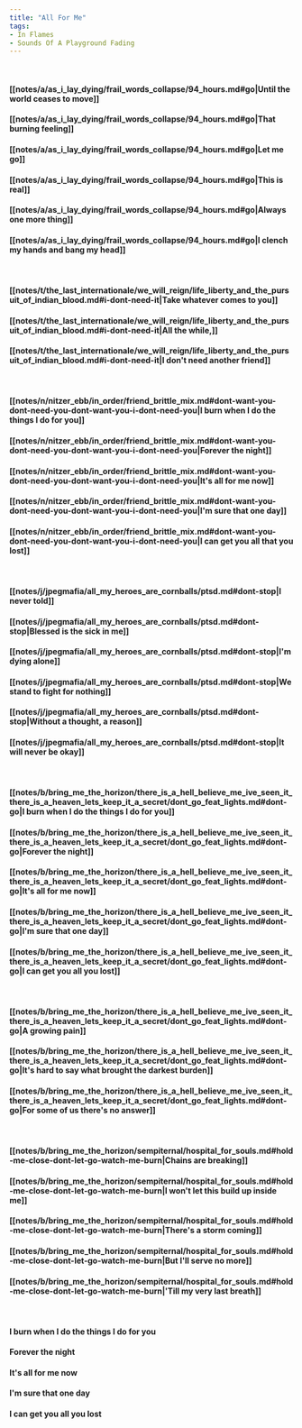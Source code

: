 ```yaml
---
title: "All For Me"
tags:
- In Flames
- Sounds Of A Playground Fading
---
```

&nbsp;
#### [[notes/a/as_i_lay_dying/frail_words_collapse/94_hours.md#go|Until the world ceases to move]]
#### [[notes/a/as_i_lay_dying/frail_words_collapse/94_hours.md#go|That burning feeling]]
#### [[notes/a/as_i_lay_dying/frail_words_collapse/94_hours.md#go|Let me go]]
#### [[notes/a/as_i_lay_dying/frail_words_collapse/94_hours.md#go|This is real]]
#### [[notes/a/as_i_lay_dying/frail_words_collapse/94_hours.md#go|Always one more thing]]
#### [[notes/a/as_i_lay_dying/frail_words_collapse/94_hours.md#go|I clench my hands and bang my head]]
&nbsp;
#### [[notes/t/the_last_internationale/we_will_reign/life_liberty_and_the_pursuit_of_indian_blood.md#i-dont-need-it|Take whatever comes to you]]
#### [[notes/t/the_last_internationale/we_will_reign/life_liberty_and_the_pursuit_of_indian_blood.md#i-dont-need-it|All the while,]]
#### [[notes/t/the_last_internationale/we_will_reign/life_liberty_and_the_pursuit_of_indian_blood.md#i-dont-need-it|I don't need another friend]]
&nbsp;
#### [[notes/n/nitzer_ebb/in_order/friend_brittle_mix.md#dont-want-you-dont-need-you-dont-want-you-i-dont-need-you|I burn when I do the things I do for you]]
#### [[notes/n/nitzer_ebb/in_order/friend_brittle_mix.md#dont-want-you-dont-need-you-dont-want-you-i-dont-need-you|Forever the night]]
#### [[notes/n/nitzer_ebb/in_order/friend_brittle_mix.md#dont-want-you-dont-need-you-dont-want-you-i-dont-need-you|It's all for me now]]
#### [[notes/n/nitzer_ebb/in_order/friend_brittle_mix.md#dont-want-you-dont-need-you-dont-want-you-i-dont-need-you|I'm sure that one day]]
#### [[notes/n/nitzer_ebb/in_order/friend_brittle_mix.md#dont-want-you-dont-need-you-dont-want-you-i-dont-need-you|I can get you all that you lost]]
&nbsp;
#### [[notes/j/jpegmafia/all_my_heroes_are_cornballs/ptsd.md#dont-stop|I never told]]
#### [[notes/j/jpegmafia/all_my_heroes_are_cornballs/ptsd.md#dont-stop|Blessed is the sick in me]]
#### [[notes/j/jpegmafia/all_my_heroes_are_cornballs/ptsd.md#dont-stop|I'm dying alone]]
#### [[notes/j/jpegmafia/all_my_heroes_are_cornballs/ptsd.md#dont-stop|We stand to fight for nothing]]
#### [[notes/j/jpegmafia/all_my_heroes_are_cornballs/ptsd.md#dont-stop|Without a thought, a reason]]
#### [[notes/j/jpegmafia/all_my_heroes_are_cornballs/ptsd.md#dont-stop|It will never be okay]]
&nbsp;
#### [[notes/b/bring_me_the_horizon/there_is_a_hell_believe_me_ive_seen_it_there_is_a_heaven_lets_keep_it_a_secret/dont_go_feat_lights.md#dont-go|I burn when I do the things I do for you]]
#### [[notes/b/bring_me_the_horizon/there_is_a_hell_believe_me_ive_seen_it_there_is_a_heaven_lets_keep_it_a_secret/dont_go_feat_lights.md#dont-go|Forever the night]]
#### [[notes/b/bring_me_the_horizon/there_is_a_hell_believe_me_ive_seen_it_there_is_a_heaven_lets_keep_it_a_secret/dont_go_feat_lights.md#dont-go|It's all for me now]]
#### [[notes/b/bring_me_the_horizon/there_is_a_hell_believe_me_ive_seen_it_there_is_a_heaven_lets_keep_it_a_secret/dont_go_feat_lights.md#dont-go|I'm sure that one day]]
#### [[notes/b/bring_me_the_horizon/there_is_a_hell_believe_me_ive_seen_it_there_is_a_heaven_lets_keep_it_a_secret/dont_go_feat_lights.md#dont-go|I can get you all you lost]]
&nbsp;
#### [[notes/b/bring_me_the_horizon/there_is_a_hell_believe_me_ive_seen_it_there_is_a_heaven_lets_keep_it_a_secret/dont_go_feat_lights.md#dont-go|A growing pain]]
#### [[notes/b/bring_me_the_horizon/there_is_a_hell_believe_me_ive_seen_it_there_is_a_heaven_lets_keep_it_a_secret/dont_go_feat_lights.md#dont-go|It's hard to say what brought the darkest burden]]
#### [[notes/b/bring_me_the_horizon/there_is_a_hell_believe_me_ive_seen_it_there_is_a_heaven_lets_keep_it_a_secret/dont_go_feat_lights.md#dont-go|For some of us there's no answer]]
&nbsp;
#### [[notes/b/bring_me_the_horizon/sempiternal/hospital_for_souls.md#hold-me-close-dont-let-go-watch-me-burn|Chains are breaking]]
#### [[notes/b/bring_me_the_horizon/sempiternal/hospital_for_souls.md#hold-me-close-dont-let-go-watch-me-burn|I won't let this build up inside me]]
#### [[notes/b/bring_me_the_horizon/sempiternal/hospital_for_souls.md#hold-me-close-dont-let-go-watch-me-burn|There's a storm coming]]
#### [[notes/b/bring_me_the_horizon/sempiternal/hospital_for_souls.md#hold-me-close-dont-let-go-watch-me-burn|But I'll serve no more]]
#### [[notes/b/bring_me_the_horizon/sempiternal/hospital_for_souls.md#hold-me-close-dont-let-go-watch-me-burn|'Till my very last breath]]
&nbsp;
#### I burn when I do the things I do for you
#### Forever the night
#### It's all for me now
#### I'm sure that one day
#### I can get you all you lost
